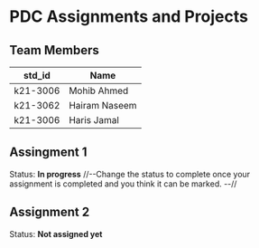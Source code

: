 # PDC Assignments and Projects
## Team Members
|std_id|Name|
|--------|-|
|k21-3006|Mohib Ahmed|
|k21-3062|Hairam Naseem|
|k21-3006|Haris Jamal|

## Assingment 1 ##
Status: **In progress**
//--Change the status to complete once your assignment is completed and you think it can be marked. --//

## Assignment 2 ##
Status: **Not assigned yet**
